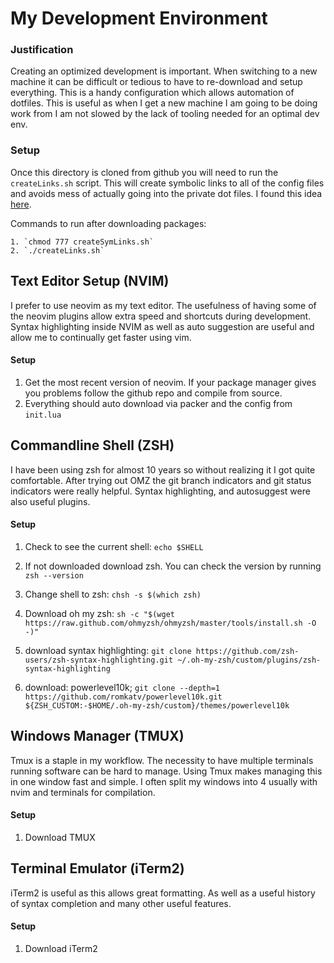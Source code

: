 # My Development Environment

### Justification 

Creating an optimized development is important. When switching to a new machine it can be difficult or tedious 
to have to re-download and setup everything. This is a handy configuration which allows automation of dotfiles.
This is useful as when I get a new machine I am going to be doing work from I am not slowed by the lack of tooling
needed for an optimal dev env.

### Setup

Once this directory is cloned from github you will need to run the `createLinks.sh` script. This
will create symbolic links to all of the config files and avoids mess of actually going into the private dot files. I 
found this idea [here](https://superuser.com/questions/152574/keeping-my-zsh-or-bash-profile-synced-up-on-all-my-machines#answer-152600). 

Commands to run after downloading packages:

    1. `chmod 777 createSymLinks.sh`
    2. `./createLinks.sh`

## Text Editor Setup (NVIM)

I prefer to use neovim as my text editor. The usefulness of having some of the neovim plugins allow extra speed 
and shortcuts during development. Syntax highlighting inside NVIM as well as auto suggestion are useful and 
allow me to continually get faster using vim.

#### Setup


1. Get the most recent version of neovim. If your package manager gives you problems follow the github repo and compile from source.
2. Everything should auto download via packer and the config from `init.lua`

## Commandline Shell (ZSH)

I have been using zsh for almost 10 years so without realizing it I got quite comfortable. After trying out OMZ the git branch indicators and
git status indicators were really helpful. Syntax highlighting, and autosuggest were also useful plugins.

#### Setup

1. Check to see the current shell: `echo $SHELL`
2. If not downloaded download zsh. You can check the version by running `zsh --version`
3. Change shell to zsh: `chsh -s $(which zsh)`

1. Download oh my zsh: `sh -c "$(wget https://raw.github.com/ohmyzsh/ohmyzsh/master/tools/install.sh -O -)"`
2. download syntax highlighting: `git clone https://github.com/zsh-users/zsh-syntax-highlighting.git ~/.oh-my-zsh/custom/plugins/zsh-syntax-highlighting` 
3. download: powerlevel10k; `git clone --depth=1 https://github.com/romkatv/powerlevel10k.git ${ZSH_CUSTOM:-$HOME/.oh-my-zsh/custom}/themes/powerlevel10k`


## Windows Manager (TMUX)

Tmux is a staple in my workflow. The necessity to have multiple terminals running software can be hard to manage. 
Using Tmux makes managing this in one window fast and simple. I often split my windows into 4 usually with nvim and 
terminals for compilation.

#### Setup

1. Download TMUX


## Terminal Emulator (iTerm2)

iTerm2 is useful as this allows great formatting. As well as a useful history of syntax completion and many other useful features.

#### Setup

1. Download iTerm2

